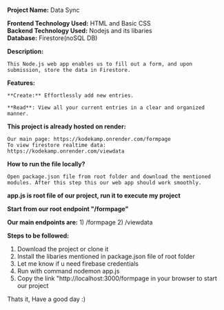 **Project Name:** Data Sync

**Frontend Technology Used:** HTML and Basic CSS<br>
**Backend Technology Used:** Nodejs and its libaries<br>
**Database:** Firestore(noSQL DB)<br>

**Description:**

    This Node.js web app enables us to fill out a form, and upon submission, store the data in Firestore.

**Features:**

    **Create:** Effortlessly add new entries.

    **Read**: View all your current entries in a clear and organized manner.

**This project is already hosted on render:**

    Our main page: https://kodekamp.onrender.com/formpage
    To view firestore realtime data: https://kodekamp.onrender.com/viewdata
    
**How to run the file locally?**

    Open package.json file from root folder and download the mentioned modules. After this step this our web app should work smoothly. 

**app.js is root file of our project, run it to execute my project**

**Start from our root endpoint "/formpage"**

**Our main endpoints are:**
    1) /formpage
    2) /viewdata

**Steps to be followed:**
1) Download the project or clone it
2) Install the libaries mentioned in package.json file of root folder
3) Let me know if u need firebase credentials
4) Run with command nodemon app.js
5) Copy the link "http://localhost:3000/formpage in your browser to start our project

Thats it, Have a good day :)




